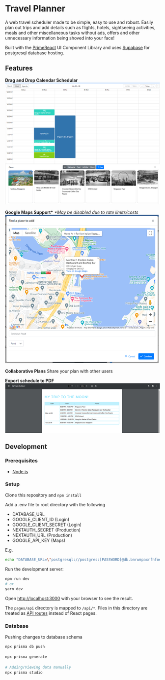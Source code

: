 # Travel Planner

A web travel scheduler made to be simple, easy to use and robust. Easily plan out trips and add details such as flights, hotels, sightseeing activities, meals and other miscellaneous tasks without ads, offers and other unnecessary information being shoved into your face!

Built with the [PrimeReact](https://github.com/primefaces/primereact) UI Component Library and uses [Supabase](https://supabase.com/) for postgresql database hosting.

## Features

**Drag and Drop Calendar Schedular**
![Alt text](docs/calendar.png)

**Google Maps Support\***
_\*May be disabled due to rate limits/costs_
<img src="docs/googlemaps.png" alt="drawing" width="500"/>

**Collaborative Plans**
Share your plan with other users

**Export schedule to PDF**
![Alt text](docs/export_pdf.png)

## Development

### Prerequisites

- [Node.js](https://nodejs.org/en/)

### Setup

Clone this repository and `npm install`

Add a .env file to root directory with the following

- DATABASE_URL
- GOOGLE_CLIENT_ID (Login)
- GOOGLE_CLIENT_SECRET (Login)
- NEXTAUTH_SECRET (Production)
- NEXTAUTH_URL (Production)
- GOOGLE_API_KEY (Maps)

E.g.

```bash
echo "DATABASE_URL=\"postgresql://postgres:[PASSWORD]@db.bnrwmpaxrfhfoetnsttq.supabase.co:5432/postgres\"" >> .env
```

Run the development server:

```bash
npm run dev
# or
yarn dev
```

Open [http://localhost:3000](http://localhost:3000) with your browser to see the result.

The `pages/api` directory is mapped to `/api/*`. Files in this directory are treated as [API routes](https://nextjs.org/docs/api-routes/introduction) instead of React pages.

### Database

Pushing changes to database schema

```bash
npx prisma db push

npx prisma generate

# Adding/Viewing data manually
npx prisma studio
```
